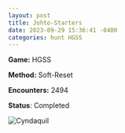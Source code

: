 ```yaml
---
layout: post
title: Johto-Starters
date: 2023-09-29 15:36:41 -0400
categories: hunt HGSS
---
```


**Game:** HGSS

**Method:** Soft-Reset

**Encounters:** 2494

**Status**: Completed

<img src="https://cdn.discordapp.com/attachments/663666268997681153/1157490709578928138/cyndaquil.png" alt="Cyndaquil">
